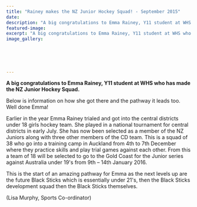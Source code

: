 ```yaml
---
title: "Rainey makes the NZ Junior Hockey Squad! - September 2015"
date: 
description: "A big congratulations to Emma Rainey, Y11 student at WHS who has made the NZ Junior Hockey Squad."
featured-image: 
excerpt: "A big congratulations to Emma Rainey, Y11 student at WHS who has made the NZ Junior Hockey Squad."
image_gallery:
	
	
	
	
	
---
```


<p><strong>A big congratulations to Emma Rainey, Y11 student at WHS who has made the NZ Junior Hockey Squad.</strong></p>
<p>Below is information on how she got there and the pathway it leads too. Well done Emma!</p>
<p>Earlier in the year Emma Rainey trialed and got into the central districts under 18 girls hockey team. She played in a national tournament for central districts in early July. She has now been selected as a member of the NZ Juniors along with three other members of the CD team. This is a squad<span class="text_exposed_show">&nbsp;of 38 who go into a training camp in Auckland from 4th to 7th December where they practice skills and play trial games against each other. From this a team of 18 will be selected to go to the Gold Coast for the Junior series against Australia under 19's from 9th &ndash; 14th January 2016.</span></p>
<p><span class="text_exposed_show">This is the start of an amazing pathway for Emma as the next levels up are the future Black Sticks which is essentially under 21's, then the Black Sticks development squad then the Black Sticks themselves.</span></p>
<p><span class="text_exposed_show">(Lisa Murphy, Sports Co-ordinator)</span></p>

